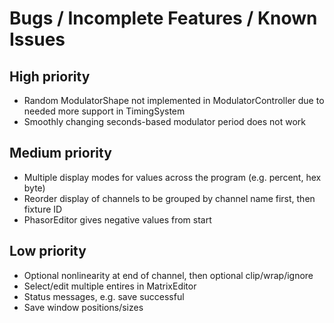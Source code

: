 # Bugs / Incomplete Features / Known Issues

## High priority

  * Random ModulatorShape not implemented in ModulatorController due to needed
    more support in TimingSystem
  * Smoothly changing seconds-based modulator period does not work
  
## Medium priority

  * Multiple display modes for values across the program (e.g. percent, hex byte)
  * Reorder display of channels to be grouped by channel name first, then
    fixture ID
  * PhasorEditor gives negative values from start
        
## Low priority

  * Optional nonlinearity at end of channel, then optional clip/wrap/ignore
  * Select/edit multiple entires in MatrixEditor
  * Status messages, e.g. save successful
  * Save window positions/sizes
